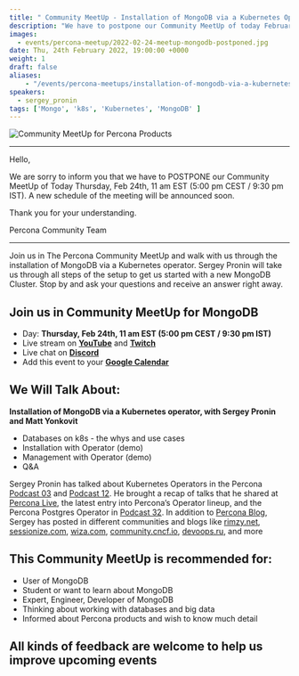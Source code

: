 ```yaml
---
title: " Community MeetUp - Installation of MongoDB via a Kubernetes Operator - POSTPONED"
description: "We have to postpone our Community MeetUp of today February 24th, 2022"
images:
  - events/percona-meetup/2022-02-24-meetup-mongodb-postponed.jpg
date: Thu, 24th February 2022, 19:00:00 +0000
weight: 1
draft: false
aliases:
    - "/events/percona-meetups/installation-of-mongodb-via-a-kubernetes-operator-feb-24th/" 
speakers:
  - sergey_pronin
tags: ['Mongo', 'k8s', 'Kubernetes', 'MongoDB' ]
---
```


![Community MeetUp for Percona Products](events/percona-meetup/2022-02-24-meetup-mongodb-postponed.jpg)

***********************
Hello,

We are sorry to inform you that we have to POSTPONE our Community MeetUp of Today Thursday, Feb 24th, 11 am EST (5:00 pm CEST /  9:30 pm IST).
A new schedule of the meeting will be announced soon.

Thank you for your understanding.

Percona Community Team


***********************

Join us in The Percona Community MeetUp and walk with us through the installation of MongoDB via a Kubernetes operator.  Sergey Pronin will take us through all steps of the setup to get us started with a new MongoDB Cluster. Stop by and ask your questions and receive an answer right away.

## Join us in Community MeetUp for MongoDB

* Day: **Thursday, Feb 24th, 11 am EST (5:00 pm CEST /  9:30 pm IST)**
* Live stream on **[YouTube](https://www.youtube.com/watch?v=rYs2l6oFOYA)** and **[Twitch](https://www.twitch.tv/perconalive)**
* Live chat on **[Discord](http://per.co.na/discord)**
* Add this event to your **[Google Calendar](https://calendar.google.com/event?action=TEMPLATE&tmeid=MnRybGhmdGJpaWRlNDZzcWY3bXRsdW52dWogY19wN2ZhdjRjc2lpNWo1dmRzb2hpMHE4dmk0OEBn&tmsrc=c_p7fav4csii5j5vdsohi0q8vi48%40group.calendar.google.com)**

## We Will Talk About:
**Installation of MongoDB via a Kubernetes operator, with Sergey Pronin and Matt Yonkovit**
* Databases on k8s - the whys and use cases
* Installation with Operator (demo)
* Management with Operator (demo)
* Q&A


Sergey Pronin has talked about Kubernetes Operators in the Percona [Podcast 03](https://percona.community/podcasts/3-kubernetes-operators-latest-trends-in%20the-database-space/) and [Podcast 12](https://percona.community/podcasts/12-database-on-kubernetes-operator-pitr-point-in-time-recovery/). He brought a recap of talks that he shared at [Percona Live](https://www.youtube.com/watch?v=pJaZyIDeIJs), the latest entry into Percona’s Operator lineup, and the Percona Postgres Operator in [Podcast 32](https://percona.community/podcasts/32-recap-from-percona-live-and-percona-postgres-operator/).
In addition to [Percona Blog](https://www.percona.com/blog/author/sergey.pronin/), Sergey has posted in different communities and blogs like [rimzy.net](https://rimzy.net/author/sergey-pronin/), [sessionize.com](https://sessionize.com/sergeypronin), [wiza.com](https://wiza.co/d/percona/a6e4/sergey-pronin), [community.cncf.io](https://community.cncf.io/u/mgb2cq/), [devoops.ru](https://devoops.ru/en/person/sergey-pronin/), and more

## This Community MeetUp is recommended for: 
* User of MongoDB
* Student or want to learn about MongoDB
* Expert, Engineer, Developer of MongoDB
* Thinking about working with databases and big data
* Informed about Percona products and wish to know much detail

## All kinds of feedback are welcome to help us improve upcoming events

